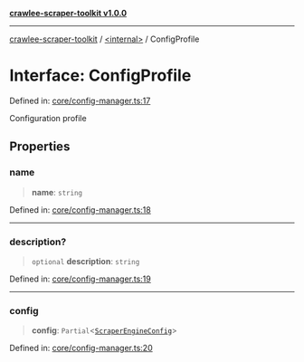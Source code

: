 [**crawlee-scraper-toolkit v1.0.0**](../../README.md)

***

[crawlee-scraper-toolkit](../../globals.md) / [\<internal\>](../README.md) / ConfigProfile

# Interface: ConfigProfile

Defined in: [core/config-manager.ts:17](https://github.com/devalexanderdaza/crawlee-scraper-toolkit/blob/main/src/core/config-manager.ts#L17)

Configuration profile

## Properties

### name

> **name**: `string`

Defined in: [core/config-manager.ts:18](https://github.com/devalexanderdaza/crawlee-scraper-toolkit/blob/main/src/core/config-manager.ts#L18)

***

### description?

> `optional` **description**: `string`

Defined in: [core/config-manager.ts:19](https://github.com/devalexanderdaza/crawlee-scraper-toolkit/blob/main/src/core/config-manager.ts#L19)

***

### config

> **config**: `Partial`\<[`ScraperEngineConfig`](../../interfaces/ScraperEngineConfig.md)\>

Defined in: [core/config-manager.ts:20](https://github.com/devalexanderdaza/crawlee-scraper-toolkit/blob/main/src/core/config-manager.ts#L20)
